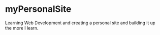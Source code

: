 # myPersonalSite
Learning Web Development and creating a personal site and building it up the more I learn. 
